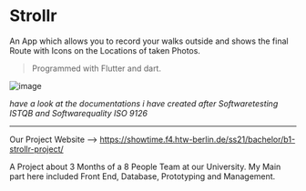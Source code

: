 # Strollr 

An App which allows you to record your walks outside and shows the final Route with Icons on the Locations of taken Photos. 
> Programmed with Flutter and dart.

![image](https://user-images.githubusercontent.com/56310257/128377353-3421d981-81ee-4e24-938a-4a23e266e7b7.png)

*have a look at the documentations i have created after Softwaretesting ISTQB and Softwarequality ISO 9126*

________________________________________________________________

Our Project Website --> https://showtime.f4.htw-berlin.de/ss21/bachelor/b1-strollr-project/

A Project about 3 Months of a 8 People Team at our University.
My Main part here included Front End, Database, Prototyping and Management.









